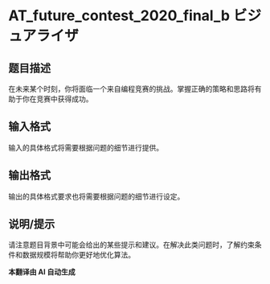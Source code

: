 # AT_future_contest_2020_final_b ビジュアライザ

## 题目描述

在未来某个时刻，你将面临一个来自编程竞赛的挑战。掌握正确的策略和思路将有助于你在竞赛中获得成功。

## 输入格式

输入的具体格式将需要根据问题的细节进行提供。

## 输出格式

输出的具体格式要求也将需要根据问题的细节进行设定。

## 说明/提示

请注意题目背景中可能会给出的某些提示和建议。在解决此类问题时，了解约束条件和数据规模将帮助你更好地优化算法。

 **本翻译由 AI 自动生成**
